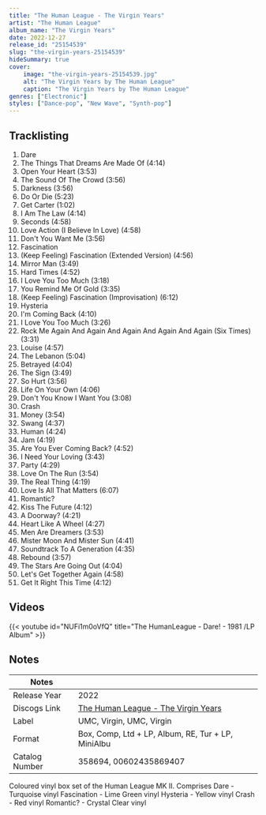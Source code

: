 ```yaml
---
title: "The Human League - The Virgin Years"
artist: "The Human League"
album_name: "The Virgin Years"
date: 2022-12-27
release_id: "25154539"
slug: "the-virgin-years-25154539"
hideSummary: true
cover:
    image: "the-virgin-years-25154539.jpg"
    alt: "The Virgin Years by The Human League"
    caption: "The Virgin Years by The Human League"
genres: ["Electronic"]
styles: ["Dance-pop", "New Wave", "Synth-pop"]
---
```

## Tracklisting
1. Dare
2. The Things That Dreams Are Made Of (4:14)
3. Open Your Heart (3:53)
4. The Sound Of The Crowd (3:56)
5. Darkness (3:56)
6. Do Or Die (5:23)
7. Get Carter (1:02)
8. I Am The Law (4:14)
9. Seconds (4:58)
10. Love Action (I Believe In Love) (4:58)
11. Don't You Want Me (3:56)
12. Fascination
13. (Keep Feeling) Fascination (Extended Version) (4:56)
14. Mirror Man (3:49)
15. Hard Times (4:52)
16. I Love You Too Much (3:18)
17. You Remind Me Of Gold (3:35)
18. (Keep Feeling) Fascination (Improvisation) (6:12)
19. Hysteria
20. I'm Coming Back (4:10)
21. I Love You Too Much (3:26)
22. Rock Me Again And Again And Again And Again And Again (Six Times) (3:31)
23. Louise (4:57)
24. The Lebanon (5:04)
25. Betrayed (4:04)
26. The Sign (3:49)
27. So Hurt (3:56)
28. Life On Your Own (4:06)
29. Don't You Know I Want You (3:08)
30. Crash
31. Money (3:54)
32. Swang (4:37)
33. Human (4:24)
34. Jam (4:19)
35. Are You Ever Coming Back? (4:52)
36. I Need Your Loving (3:43)
37. Party (4:29)
38. Love On The Run (3:54)
39. The Real Thing (4:19)
40. Love Is All That Matters (6:07)
41. Romantic?
42. Kiss The Future (4:12)
43. A Doorway? (4:21)
44. Heart Like A Wheel (4:27)
45. Men Are Dreamers (3:53)
46. Mister Moon And Mister Sun (4:41)
47. Soundtrack To A Generation (4:35)
48. Rebound (3:57)
49. The Stars Are Going Out (4:04)
50. Let's Get Together Again (4:58)
51. Get It Right This Time (4:12)

## Videos
{{< youtube id="NUFi1m0oVfQ" title="The HumanLeague - Dare! - 1981 /LP Album" >}}

## Notes
| Notes          |             |
| ---------------| ----------- |
| Release Year   | 2022 |
| Discogs Link   | [The Human League - The Virgin Years](https://www.discogs.com/release/25154539-The-Human-League-The-Virgin-Years) |
| Label          | UMC, Virgin, UMC, Virgin |
| Format         | Box, Comp, Ltd + LP, Album, RE, Tur + LP, MiniAlbu |
| Catalog Number | 358694, 00602435869407 |

Coloured vinyl box set of the Human League MK II. Comprises  Dare - Turquoise vinyl Fascination - Lime Green vinyl Hysteria - Yellow vinyl Crash - Red vinyl Romantic? - Crystal Clear vinyl
